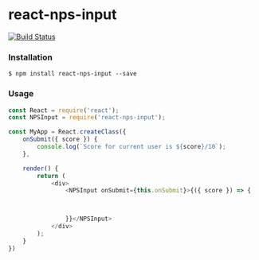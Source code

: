 # react-nps-input

[![Build Status](https://travis-ci.org/GitbookIO/react-nps-input.svg?branch=master)](https://travis-ci.org/GitbookIO/react-nps-input)


### Installation

```
$ npm install react-nps-input --save
```

### Usage

```js
const React = require('react');
const NPSInput = require('react-nps-input');

const MyApp = React.createClass({
    onSubmit({ score }) {
        console.log(`Score for current user is ${score}/10`);
    },

    render() {
        return (
            <div>
                <NPSInput onSubmit={this.onSubmit}>{({ score }) => {



                }}</NPSInput>
            </div>
        );
    }
})
```
